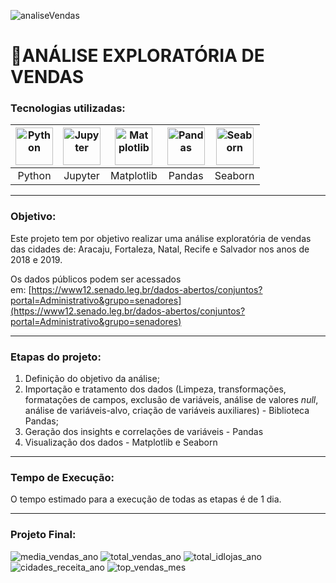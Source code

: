 ![analiseVendas](https://github.com/AlbertoFAraujo/AnaliseDataScience/assets/105552990/f5ffe12f-d7fb-4578-9dba-ae412477c00f)
# 🔎ANÁLISE EXPLORATÓRIA DE VENDAS

### Tecnologias utilizadas: 
| [<img align="center" alt="Python" height="60" width="60" src="https://api.iconify.design/logos/python.svg">](https://www.python.org/) | [<img align="center" alt="Jupyter" height="60" width="60" src="https://api.iconify.design/logos/jupyter.svg">](https://jupyter.org/) | [<img align="center" alt="Matplotlib" height="60" width="60" src="https://api.iconify.design/devicon/matplotlib.svg">](https://matplotlib.org/) | [<img align="center" alt="Pandas" height="60" width="60" src="https://api.iconify.design/simple-icons/pandas.svg?color=%23f2f2f2">](https://pandas.pydata.org/) | [<img align="center" alt="Seaborn" height="60" width="60" src="https://api.iconify.design/logos/seaborn-icon.svg">](https://seaborn.pydata.org/) |
|:---:|:---:|:---:|:---:|:---:|
| Python | Jupyter | Matplotlib | Pandas | Seaborn |
<hr>

### Objetivo: 

Este projeto tem por objetivo realizar uma análise exploratória de vendas das cidades de: Aracaju, Fortaleza, Natal, Recife e Salvador nos anos de 2018 e 2019.

Os dados públicos podem ser acessados em: [https://www12.senado.leg.br/dados-abertos/conjuntos?portal=Administrativo&grupo=senadores](https://www12.senado.leg.br/dados-abertos/conjuntos?portal=Administrativo&grupo=senadores)
<hr>

### Etapas do projeto:

1. Definição do objetivo da análise;
2. Importação e tratamento dos dados (Limpeza, transformações, formatações de campos, exclusão de variáveis, análise de valores *null*, análise de variáveis-alvo, criação de variáveis auxiliares) - Biblioteca Pandas;
3. Geração dos insights e correlações de variáveis - Pandas
4. Visualização dos dados - Matplotlib e Seaborn
<hr>

### Tempo de Execução:

O tempo estimado para a execução de todas as etapas é de 1 dia.
<hr>

### Projeto Final:
![media_vendas_ano](https://github.com/AlbertoFAraujo/AnaliseDataScience/assets/105552990/7c5c3ecb-9311-4ce9-adc6-843d6b183b39)
![total_vendas_ano](https://github.com/AlbertoFAraujo/AnaliseDataScience/assets/105552990/31378e14-1e2a-4962-8552-fac8363164ae)
![total_idlojas_ano](https://github.com/AlbertoFAraujo/AnaliseDataScience/assets/105552990/ad52e992-16ab-43b5-80b9-86fc875c438b)
![cidades_receita_ano](https://github.com/AlbertoFAraujo/AnaliseDataScience/assets/105552990/d8e6b225-34d8-4800-87a5-10d594a848f4)
![top_vendas_mes](https://github.com/AlbertoFAraujo/AnaliseDataScience/assets/105552990/0d75aac8-bfd9-49e1-a07c-123581bfdd84)

